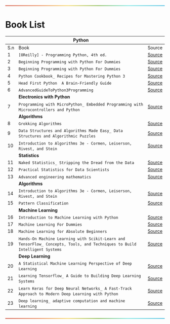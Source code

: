 ![-----------------------------------------------------](https://github.com/AbhijeetSrivastav/Machine-Learning-Guide/blob/master/Assets/rainbow.png)

# Book List

||**Python**|| 
|----------------|-------------------------------|-----------------------------|        
|        S.n        |Book|Source
|1|    `[OReilly] - Programming Python, 4th ed.`                                                                                                |[Source](https://github.com/AbhijeetSrivastav/Data-Science-Guide/blob/main/Books/Python/%5BO%60Reilly%5D%20-%20Programming%20Python%2C%204th%20ed.%20-%20%5BLutz%5D.pdf)|
|2|    `Beginning Programming with Python For Dummies`                                                                                          |[Source]()|
|3|    `Beginning Programming with Python For Dummies`                                                                                          |[Source](https://github.com/AbhijeetSrivastav/Data-Science-Guide/blob/main/Books/Python/Beginning%20Programming%20with%20Python%20For%20Dummies.pdf)|
|4|    `Python Cookbook_ Recipes for Mastering Python 3`                                                                                        |[Source](https://github.com/AbhijeetSrivastav/Data-Science-Guide/blob/main/Books/Python/Python%20Cookbook_%20Recipes%20for%20Mastering%20Python%203.pdf)|
|5|    `Head First Python  A Brain-Friendly Guide`                                                                                              |[Source](https://github.com/AbhijeetSrivastav/Data-Science-Guide/blob/main/Books/Python/Head%20First%20Python%20%20A%20Brain-Friendly%20Guide.pdf)|
|6|    `AdvancedGuideToPython3Programming`                                                                                                      |[Source](https://github.com/AbhijeetSrivastav/Data-Science-Guide/blob/main/Books/Python/AdvancedGuideToPython3Programming.pdf)|
||**Electronics with Python**||             
|7|    `Programming with MicroPython_ Embedded Programming with Microcontrollers and Python`                                                    |[Source]()|
||**Algorithms**||             
|8|    `Grokking Algorithms`                                                                                                                    |[Source]()|
|9|    `Data Structures and Algorithms Made Easy_ Data Structures and Algorithmic Puzzles`                                                      |[Source]()|
|10|    `Introduction to Algorithms 3e - Cormen, Leiserson, Rivest, and Stein`                                                                  |[Source]()|
||**Statistics**||          
|11|    `Naked Statistics_ Stripping the Dread from the Data`                                                                                   |[Source]()|   
|12|    `Practical Statistics for Data Scientists`                                                                                              |[Source]()|
|13|    `Advanced engineering mathematics`                                                                                                      |[Source]()|
||**Algorithms**||             
|14|    `Introduction to Algorithms 3e - Cormen, Leiserson, Rivest, and Stein`                                                                  |[Source]()|
|15|    `Pattern Classification`                                                                                                                |[Source]()|
||**Machine Learning**||             
|16|    `Introduction to Machine Learning with Python`                                                                                          |[Source]()|
|17|    `Machine Learning For Dummies`                                                                                                          |[Source]()|
|18|    `Machine Learning for Absolute Beginners`                                                                                               |[Source]()|
|19|    `Hands-On Machine Learning with Scikit-Learn and TensorFlow_ Concepts, Tools, and Techniques to Build Intelligent Systems`              |[Source]()|
||**Deep Learning**||             
|20|    `A Statistical Machine Learning Perspective of Deep Learning`                                                                           |[Source]()|
|21|    `Learning Tensorflow_ A Guide to Building Deep Learning Systems`                                                                        |[Source]()|
|22|    `Learn Keras for Deep Neural Networks_ A Fast-Track Approach to Modern Deep Learning with Python`                                       |[Source]()|
|23|    `Deep learning_ adaptive computation and machine learning`                                                                              |[Source]()|

![-----------------------------------------------------](https://github.com/AbhijeetSrivastav/Machine-Learning-Guide/blob/master/Assets/rainbow.png)

